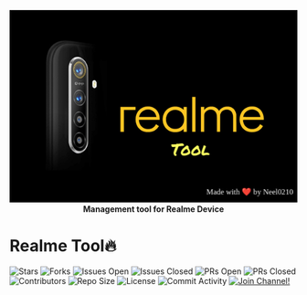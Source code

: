 
<p align="center">
        <img src="tools/resources/RealmeTool.png" alt="RealmeTool">
        <br>
    <b>Management tool for Realme Device</b>
        </br>
 </p>

# Realme Tool🔥

![Stars](https://img.shields.io/github/stars/neel0210/RealmeTool)
![Forks](https://img.shields.io/github/forks/neel0210/RealmeTool)
![Issues Open](https://img.shields.io/github/issues/neel0210/RealmeTool)
![Issues Closed](https://img.shields.io/github/issues-closed/neel0210/RealmeTool)
![PRs Open](https://img.shields.io/github/issues-pr/neel0210/RealmeTool)
![PRs Closed](https://img.shields.io/github/issues-pr-closed/neel0210/RealmeTool)
![Contributors](https://img.shields.io/github/contributors/neel0210/RealmeTool)
![Repo Size](https://img.shields.io/github/repo-size/neel0210/RealmeTool)
![License](https://img.shields.io/github/license/neel0210/RealmeTool)
![Commit Activity](https://img.shields.io/github/commit-activity/m/neel0210/RealmeTool)
[![Join Channel!](https://img.shields.io/badge/Join%20Channel-!-red)](https://t.me/prishsupport)

